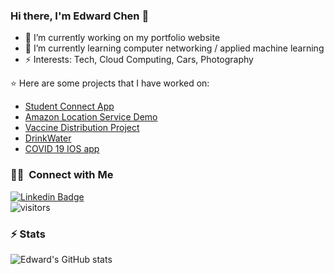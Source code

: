 ### Hi there, I'm Edward Chen 👋

- 🔭 I’m currently working on my portfolio website
- 🌱 I’m currently learning computer networking / applied machine learning
- ⚡ Interests: Tech, Cloud Computing, Cars, Photography


:star: Here are some projects that I have worked on:
- [Student Connect App](https://github.com/UBC-CIC/Student-Connect-App)
- [Amazon Location Service Demo](https://github.com/UBC-CIC/Amazon-Location-Service-Demo)
- [Vaccine Distribution Project](https://github.com/UBC-CIC/VaccineDistribution)
- [DrinkWater](https://github.com/edwardchchen/DrinkWater)
- [COVID 19 IOS app](https://github.com/edwardchchen/COVID-19-iOS)



### 🤝🏻 &nbsp;Connect with Me

[![Linkedin Badge](https://img.shields.io/badge/EdwardChen-connect%20on%20linkedin-blue?style=for-the-badge&logo=linkedin)](https://www.linkedin.com/in/edwardchen29/)  
![visitors](https://visitor-badge.laobi.icu/badge?page_id=edwardchchen.edwardchchen)

### ⚡ Stats
![Edward's GitHub stats](https://github-readme-stats.vercel.app/api?username=edwardchchen&show_icons=true&title_color=0072b1&icon_color=0072b1&text_color=ffffff&bg_color=151515&hide=issues,prs)
<!--
**edwardchchen/edwardchchen** is a ✨ _special_ ✨ repository because its `README.md` (this file) appears on your GitHub profile.

Here are some ideas to get you started:

- 🔭 I’m currently working on ...
- 🌱 I’m currently learning ...
- 👯 I’m looking to collaborate on ...
- 🤔 I’m looking for help with ...
- 💬 Ask me about ...
- 📫 How to reach me: ...
- 😄 Pronouns: ...
- ⚡ Fun fact: ...
### ⚙️ &nbsp;GitHub Analytics

<a href="https://github.com/edwardchchen">
  <img height="120em" src="https://github-readme-stats-eight-theta.vercel.app/api?username=edwardchchen&show_icons=true&theme=algolia&include_all_commits=true&count_private=true"/>
  <img height="120em" src="https://github-readme-stats-eight-theta.vercel.app/api/top-langs/?username=edwardchchen&layout=compact&langs_count=8&theme=algolia"/>
</a>

-->
